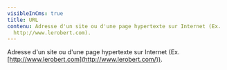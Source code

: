 ```yaml
---
visibleInCms: true
title: URL
contenu: Adresse d'un site ou d'une page hypertexte sur Internet (Ex.
  http://www.lerobert.com).
---
```

<!--StartFragment-->

Adresse d'un site ou d'une page hypertexte sur Internet (Ex. [http://www.lerobert.com](http://www.lerobert.com/)).

<!--EndFragment-->